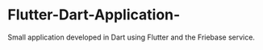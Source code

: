 # Flutter-Dart-Application-
Small application developed in Dart using Flutter and the Friebase service.
